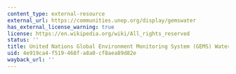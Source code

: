 ```yaml
---
content_type: external-resource
external_url: https://communities.unep.org/display/gemswater
has_external_license_warning: true
license: https://en.wikipedia.org/wiki/All_rights_reserved
status: ''
title: United Nations Global Environment Monitoring System (GEMS) Water Programme
uid: 4e919ca4-f519-468f-a8a0-cf8aea89d82e
wayback_url: ''
---
```

